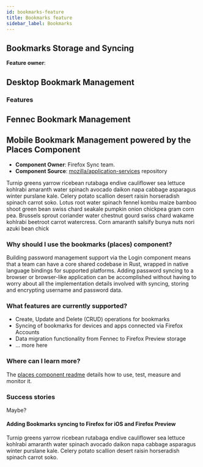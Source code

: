 ```yaml
---
id: bookmarks-feature
title: Bookmarks feature
sidebar_label: Bookmarks
---
```

## Bookmarks Storage and Syncing

**Feature owner**:

## Desktop Bookmark Management

### Features

## Fennec Bookmark Management

## Mobile Bookmark Management powered by the **Places Component**
- **Component Owner**: Firefox Sync team.
- **Component Source**: [mozilla/application-services](https://github.com/mozilla/application-services/tree/master/components/places) repository

Turnip greens yarrow ricebean rutabaga endive cauliflower sea lettuce kohlrabi amaranth water spinach avocado daikon napa cabbage asparagus winter purslane kale. Celery potato scallion desert raisin horseradish spinach carrot soko. Lotus root water spinach fennel kombu maize bamboo shoot green bean swiss chard seakale pumpkin onion chickpea gram corn pea. Brussels sprout coriander water chestnut gourd swiss chard wakame kohlrabi beetroot carrot watercress. Corn amaranth salsify bunya nuts nori azuki bean chick

### Why should I use the bookmarks (places) component?
Building password management support via the Login component means that a team can have a core shared codebase in Rust, wrapped in native language bindings for supported platforms. Adding password syncing to a browser or browser-like application can be accomplished without having to worry about all the implementation details involved with syncing, storing and encrypting username and password data.

### What features are currently supported?
- Create, Update and Delete (CRUD) operations for bookmarks
- Syncing of bookmarks for devices and apps connected via Firefox Accounts
- Data migration functionality from Fennec to Firefox Preview storage
- ... more here

### Where can I learn more?
The [places component readme](https://github.com/mozilla/application-services/blob/master/components/places/README.md) details how to use, test, measure and monitor it.

### Success stories
Maybe?

#### Adding Bookmarks syncing to Firefox for iOS and Firefox Preview
Turnip greens yarrow ricebean rutabaga endive cauliflower sea lettuce kohlrabi amaranth water spinach avocado daikon napa cabbage asparagus winter purslane kale. Celery potato scallion desert raisin horseradish spinach carrot soko.
